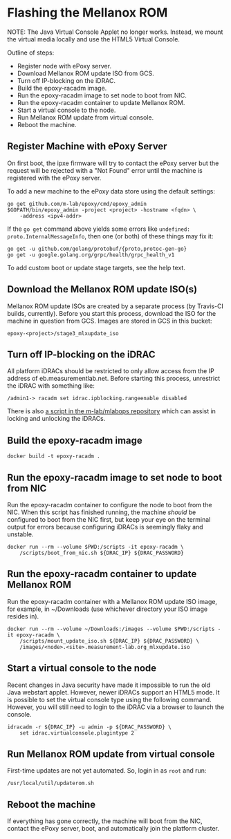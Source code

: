# Flashing the Mellanox ROM

NOTE: The Java Virtual Console Applet no longer works. Instead, we mount the
virtual media locally and use the HTML5 Virtual Console.

Outline of steps:

* Register node with ePoxy server.
* Download Mellanox ROM update ISO from GCS.
* Turn off IP-blocking on the iDRAC.
* Build the epoxy-racadm image.
* Run the epoxy-racadm image to set node to boot from NIC.
* Run the epoxy-racadm container to update Mellanox ROM.
* Start a virtual console to the node.
* Run Mellanox ROM update from virtual console.
* Reboot the machine.


## Register Machine with ePoxy Server
On first boot, the ipxe firmware will try to contact the ePoxy server but the
request will be rejected with a "Not Found" error until the machine is
registered with the ePoxy server.

To add a new machine to the ePoxy data store using the default settings:
```
go get github.com/m-lab/epoxy/cmd/epoxy_admin
$GOPATH/bin/epoxy_admin -project <project> -hostname <fqdn> \
    -address <ipv4-addr>
```

If the `go get` command above yields some errors like
`undefined: proto.InternalMessageInfo`, then one (or both) of these things may
fix it:
```
go get -u github.com/golang/protobuf/{proto,protoc-gen-go}
go get -u google.golang.org/grpc/health/grpc_health_v1
```

To add custom boot or update stage targets, see the help text.

## Download the Mellanox ROM update ISO(s)
Mellanox ROM update ISOs are created by a separate process (by Travis-CI builds,
currently). Before you start this process, download the ISO for the machine in
question from GCS. Images are stored in GCS in this bucket:
```
epoxy-<project>/stage3_mlxupdate_iso
```

## Turn off IP-blocking on the iDRAC
All platform iDRACs should be restricted to only allow access from the IP
address of eb.measurementlab.net. Before starting this process, unrestrict the
iDRAC with something like:
```
/admin1-> racadm set idrac.ipblocking.rangeenable disabled
```

There is also [a script in the m-lab/mlabops repository](https://github.com/m-lab/mlabops/blob/master/drac_ipblock) which can assist in locking and unlocking the iDRACs.

## Build the epoxy-racadm image
```
docker build -t epoxy-racadm .
```

## Run the epoxy-racadm image to set node to boot from NIC
Run the epoxy-racadm container to configure the node to boot from the NIC. When
this script has finished running, the machine _should_ be configured to boot
from the NIC first, but keep your eye on the terminal output for errors because
configuring iDRACs is seemingly flaky and unstable.
```
docker run --rm --volume $PWD:/scripts -it epoxy-racadm \
    /scripts/boot_from_nic.sh ${DRAC_IP} ${DRAC_PASSWORD}
```

## Run the epoxy-racadm container to update Mellanox ROM
Run the epoxy-racadm container with a Mellanox ROM update ISO image, for
example, in ~/Downloads (use whichever directory your ISO image resides in).
```
docker run --rm --volume ~/Downloads:/images --volume $PWD:/scripts -it epoxy-racadm \
    /scripts/mount_update_iso.sh ${DRAC_IP} ${DRAC_PASSWORD} \
    /images/<node>.<site>.measurement-lab.org_mlxupdate.iso
```

## Start a virtual console to the node
Recent changes in Java security have made it impossible to run the old Java
webstart applet. However, newer iDRACs support an HTML5 mode. It is possible to
set the virtual console type using the following command. However, you will
still need to login to the iDRAC via a browser to launch the console.
```
idracadm -r ${DRAC_IP} -u admin -p ${DRAC_PASSWORD} \
    set idrac.virtualconsole.plugintype 2
```

## Run Mellanox ROM update from virtual console
First-time updates are not yet automated. So, login in as `root` and run:
```
/usr/local/util/updaterom.sh
```

## Reboot the machine
If everything has gone correctly, the machine will boot from the NIC, contact
the ePoxy server, boot, and automatically join the platform cluster.
